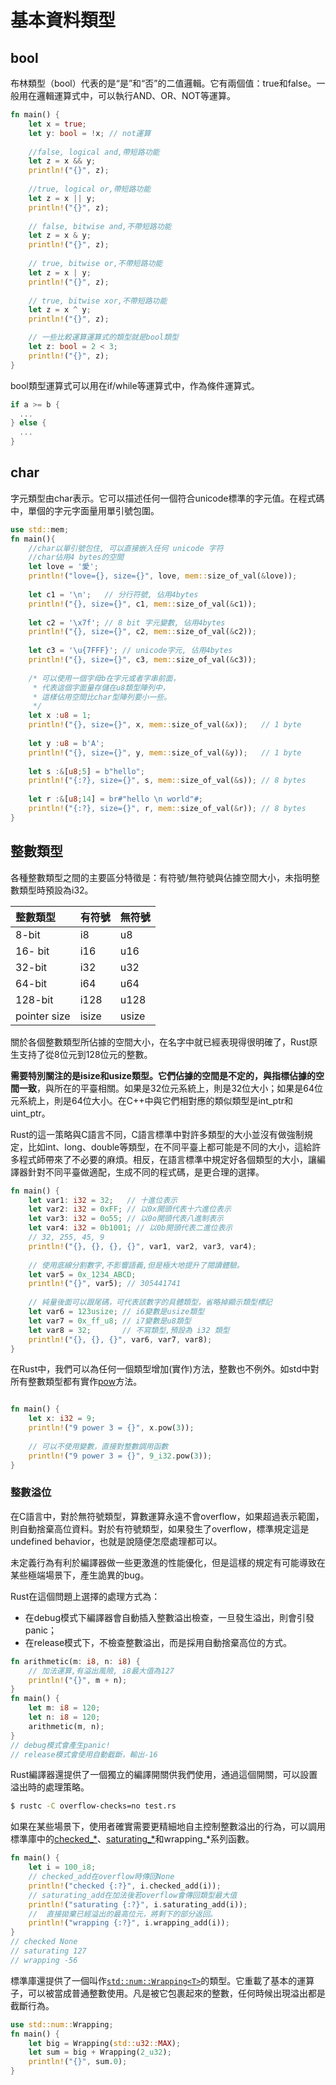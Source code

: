 # 基本資料類型

## bool

布林類型（bool）代表的是“是”和“否”的二值邏輯。它有兩個值：true和false。一般用在邏輯運算式中，可以執行AND、OR、NOT等運算。

```rust
fn main() {
    let x = true;
    let y: bool = !x; // not運算
    
    //false, logical and,帶短路功能
    let z = x && y; 
    println!("{}", z);
    
    //true, logical or,帶短路功能
    let z = x || y; 
    println!("{}", z);
    
    // false, bitwise and,不帶短路功能
    let z = x & y; 
    println!("{}", z);
    
    // true, bitwise or,不帶短路功能
    let z = x | y; 
    println!("{}", z);
    
    // true, bitwise xor,不帶短路功能
    let z = x ^ y; 
    println!("{}", z);

    // 一些比較運算運算式的類型就是bool類型
    let z: bool = 2 < 3;
    println!("{}", z);
}
```

bool類型運算式可以用在if/while等運算式中，作為條件運算式。

```rust
if a >= b {
  ...
} else {
  ...
}
```

## char

字元類型由char表示。它可以描述任何一個符合unicode標準的字元值。在程式碼中，單個的字元字面量用單引號包圍。

```rust
use std::mem;
fn main(){
    //char以單引號包住, 可以直接嵌入任何 unicode 字符
    //char佔用4 bytes的空間
    let love = '愛'; 
    println!("love={}, size={}", love, mem::size_of_val(&love));
    
    let c1 = '\n';   // 分行符號, 佔用4bytes
    println!("{}, size={}", c1, mem::size_of_val(&c1));
    
    let c2 = '\x7f'; // 8 bit 字元變數, 佔用4bytes
    println!("{}, size={}", c2, mem::size_of_val(&c2));
    
    let c3 = '\u{7FFF}'; // unicode字元, 佔用4bytes
    println!("{}, size={}", c3, mem::size_of_val(&c3));
    
    /* 可以使用一個字母b在字元或者字串前面，
     * 代表這個字面量存儲在u8類型陣列中，
     * 這樣佔用空間比char型陣列要小一些。
     */
    let x :u8 = 1;
    println!("{}, size={}", x, mem::size_of_val(&x));   // 1 byte
    
    let y :u8 = b'A';
    println!("{}, size={}", y, mem::size_of_val(&y));   // 1 byte
    
    let s :&[u8;5] = b"hello";
    println!("{:?}, size={}", s, mem::size_of_val(&s)); // 8 bytes
    
    let r :&[u8;14] = br#"hello \n world"#;
    println!("{:?}, size={}", r, mem::size_of_val(&r)); // 8 bytes
}
```

## 整數類型

各種整數類型之間的主要區分特徵是：有符號/無符號與佔據空間大小，未指明整數類型時預設為i32。



| 整數類型 | 有符號 | 無符號 |
| :--- | :--- | :--- |
| 8-bit | i8 | u8 |
| 16- bit | i16 | u16 |
| 32-bit | i32 | u32 |
| 64-bit | i64 | u64 |
| 128-bit | i128 | u128 |
| pointer size | isize | usize |

關於各個整數類型所佔據的空間大小，在名字中就已經表現得很明確了，Rust原生支持了從8位元到128位元的整數。

**需要特別關注的是isize和usize類型。它們佔據的空間是不定的，與指標佔據的空間一致**，與所在的平臺相關。如果是32位元系統上，則是32位大小；如果是64位元系統上，則是64位大小。在C++中與它們相對應的類似類型是int\_ptr和uint\_ptr。

Rust的這一策略與C語言不同，C語言標準中對許多類型的大小並沒有做強制規定，比如int、long、double等類型，在不同平臺上都可能是不同的大小，這給許多程式師帶來了不必要的麻煩。相反，在語言標準中規定好各個類型的大小，讓編譯器針對不同平臺做適配，生成不同的程式碼，是更合理的選擇。

```rust
fn main() {
    let var1: i32 = 32;   // 十進位表示
    let var2: i32 = 0xFF; // 以0x開頭代表十六進位表示
    let var3: i32 = 0o55; // 以0o開頭代表八進制表示
    let var4: i32 = 0b1001; // 以0b開頭代表二進位表示
    // 32, 255, 45, 9
    println!("{}, {}, {}, {}", var1, var2, var3, var4);
    
    // 使用底線分割數字,不影響語義,但是極大地提升了閱讀體驗。
    let var5 = 0x_1234_ABCD; 
    println!("{}", var5); // 305441741
    
    // 純量後面可以跟尾碼，可代表該數字的具體類型，省略掉顯示類型標記
    let var6 = 123usize; // i6變數是usize類型
    let var7 = 0x_ff_u8; // i7變數是u8類型
    let var8 = 32;       // 不寫類型,預設為 i32 類型
    println!("{}, {}, {}", var6, var7, var8);
}
```

在Rust中，我們可以為任何一個類型增加\(實作\)方法，整數也不例外。如std中對所有整數類型都有實作[pow](https://doc.rust-lang.org/std/primitive.i32.html#method.pow)方法。

```rust

fn main() {
    let x: i32 = 9;
    println!("9 power 3 = {}", x.pow(3));
    
    // 可以不使用變數，直接對整數調用函數
    println!("9 power 3 = {}", 9_i32.pow(3));
}
```

### 整數溢位

在C語言中，對於無符號類型，算數運算永遠不會overflow，如果超過表示範圍，則自動捨棄高位資料。對於有符號類型，如果發生了overflow，標準規定這是undefined behavior，也就是說隨便怎麼處理都可以。

未定義行為有利於編譯器做一些更激進的性能優化，但是這樣的規定有可能導致在某些極端場景下，產生詭異的bug。

Rust在這個問題上選擇的處理方式為：

* 在debug模式下編譯器會自動插入整數溢出檢查，一旦發生溢出，則會引發panic；
* 在release模式下，不檢查整數溢出，而是採用自動捨棄高位的方式。

```rust
fn arithmetic(m: i8, n: i8) {
    // 加法運算,有溢出風險, i8最大值為127
    println!("{}", m + n);
}
fn main() {
    let m: i8 = 120;
    let n: i8 = 120;
    arithmetic(m, n);
}
// debug模式會產生panic!
// release模式會使用自動截斷，輸出-16
```

Rust編譯器還提供了一個獨立的編譯開關供我們使用，通過這個開關，可以設置溢出時的處理策略。

```bash
$ rustc -C overflow-checks=no test.rs
```

如果在某些場景下，使用者確實需要更精細地自主控制整數溢出的行為，可以調用標準庫中的[checked\_\*](https://doc.rust-lang.org/std/primitive.i32.html#method.checked_add)、[saturating\_\*](https://doc.rust-lang.org/std/primitive.i32.html#method.saturating_add)和wrapping\_\*系列函數。

```rust
fn main() {
    let i = 100_i8;
    // checked_add在overflow時傳回None
    println!("checked {:?}", i.checked_add(i));
    // saturating_add在加法後若overflow會傳回類型最大值
    println!("saturating {:?}", i.saturating_add(i));
    //  直接拋棄已經溢出的最高位元，將剩下的部分返回。
    println!("wrapping {:?}", i.wrapping_add(i));
}
// checked None
// saturating 127
// wrapping -56
```

標準庫還提供了一個叫作[`std::num::Wrapping<T>`](https://doc.rust-lang.org/std/num/struct.Wrapping.html)的類型。它重載了基本的運算子，可以被當成普通整數使用。凡是被它包裹起來的整數，任何時候出現溢出都是截斷行為。

```rust
use std::num::Wrapping;
fn main() {
    let big = Wrapping(std::u32::MAX);
    let sum = big + Wrapping(2_u32);
    println!("{}", sum.0);
}
```

